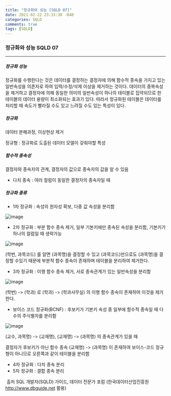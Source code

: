 ```yaml
---
title: "정규화와 성능 [SQLD 07]"
date: 2021-02-22 23:33:30 -040
categories: SQLD
comments: true
tags: [SQLD]
---
```


### 정규화와 성능 SQLD 07

---------------

##### 정규화 성능

정규화를 수행한다는 것은 데이터를 결정하는 결정자에 의해 함수적 종속을 가지고 있는 일반속성을 의존자로 하여 입력/수정/삭제 이상을 제거하는 것이다. 데이터의 중복속성을 제거하고 결정자에 의해 동일한 의미의 일반속성이 하나의 테이블로 집약되므로 한 테이블의 데이터 용량이 최소화되는 효과가 있다. 따라서 정규화된 테이블은 데이터를 처리할 때 속도가 빨라질 수도 있고 느려질 수도 있는 특성이 있다.

##### 정규화

데이터 분해과정, 이상현상 제거

정규형 : 정규화로 도출된 데이터 모델이 갖춰야할 특성

##### 함수적 종속성

결정자와 종속자의 관계, 결정자의 값으로 종속자의 값을 알 수 있음

- 다치 종속 : 여러 컬럼이 동일한 결정자의 종속자일 때

##### 정규화 종류

- 1차 정규화 : 속성의 원자성 확보, 다중 값 속성을 분리함

![image](https://user-images.githubusercontent.com/40592785/108726031-52bc7e00-756a-11eb-8b95-c9dbd38a1c88.png)

- 2차 정규화 : 부분 함수 종속 제거, 일부 기본키에만 종속된 속성을 분리함, 기본키가 하나의 컬럼일 때 생략가능

![image](https://user-images.githubusercontent.com/40592785/108726495-d5453d80-756a-11eb-9a29-20bba82b53b9.png)

(학번, 과목코드) 를 알면 (과목명)을 결정할 수 있고 (과목코드)만으로도 (과목명)을 결정할 수있기 때문에 부분적 함수 종속이 존재하며 테이블을 분리하여 제거한다.

- 3차 정규화 : 이행 함수 종속 제거, 서로 종속관계가 있는 일반속성을 분리함

![image](https://user-images.githubusercontent.com/40592785/108726846-38cf6b00-756b-11eb-805d-ed85b78d84df.png)

(학번) -> (학과) 로 (학과) -> (학과사무실) 의 이행 함수 종속이 존재하여 이것을 제거한다.

- 보이스 코드 정규화(BCNF) : 후보키가 기본키 속성 중 일부에 함수적 종속일 때 다수의 주식별자를 분리함

![image](https://user-images.githubusercontent.com/40592785/108727806-489b7f00-756c-11eb-99be-25d97fecbc08.png)

(교수, 과목명) -> (교재명), (교재명) -> (과목명) 의 종속관계가 있을 때

결정자가 후보키가 아닌 함수 종속 (교재명) -> (과목명) 이 존재하여 보이스-코드 정규형이 아니므로 오른쪽과 같이 테이블을 분리함

- 4차 정규화 : 다치 종속 분리
- 5차 정규화 : 결합 종속 분리



​	출처 SQL 개발자(SQLD) 가이드, 데이터 전문가 포럼 (한국데이터산업진흥원 http://www.dbguide.net 활용)